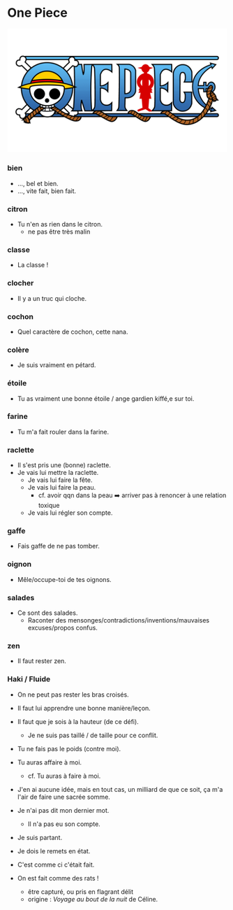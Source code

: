 # One Piece

![Les Mots](./Figures/one_piece_logo.png)

### bien
  - ..., bel et bien.
  - ..., vite fait, bien fait.
  
### citron
  - Tu n'en as rien dans le citron.
    + ne pas être très malin
  
### classe
  - La classe !
  
### clocher
  - Il y a un truc qui cloche.
  
### cochon
  - Quel caractère de cochon, cette nana.
  
### colère
  - Je suis vraiment en pétard.
  
### étoile
  - Tu as vraiment une bonne étoile / ange gardien kiffé,e sur toi.
  
### farine
  - Tu m'a fait rouler dans la farine.
  
### raclette
  - Il s'est pris une (bonne) raclette.
  - Je vais lui mettre la raclette.
    + Je vais lui faire la fête.
    + Je vais lui faire la peau.
	  * cf. avoir qqn dans la peau :arrow_right: arriver pas à renoncer à une relation toxique
    + Je vais lui régler son compte.
  
### gaffe
  - Fais gaffe de ne pas tomber.
  
### oignon
  - Mêle/occupe-toi de tes oignons.
  
### salades
  - Ce sont des salades.
    + Raconter des mensonges/contradictions/inventions/mauvaises excuses/propos confus.
  
### zen
  - Il faut rester zen.
  
### Haki / Fluide
  - On ne peut pas rester les bras croisés.
  
  - Il faut lui apprendre une bonne manière/leçon.
  
  - Il faut que je sois à la hauteur (de ce défi).
    + Je ne suis pas taillé / de taille pour ce conflit.
  
  - Tu ne fais pas le poids (contre moi).
  
  - Tu auras affaire à moi.
    + cf. Tu auras à faire à moi.
  
  - J'en ai aucune idée, mais en tout cas, un milliard de que ce soit, ça m'a l'air de faire une sacrée somme.
  
  - Je n'ai pas dit mon dernier mot.
    + Il n'a pas eu son compte.
  
  - Je suis partant.
  
  - Je dois le remets en état.
  
  - C'est comme ci c'était fait.

  - On est fait comme des rats !
    + être capturé, ou pris en flagrant délit
    + origine : _Voyage au bout de la nuit_ de Céline.
